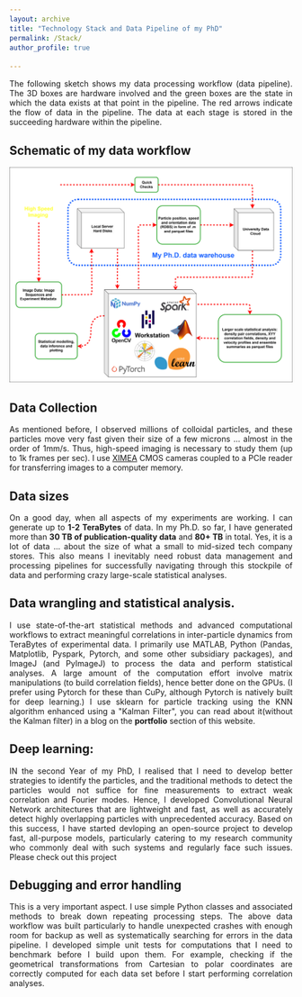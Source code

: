 ```yaml
---
layout: archive
title: "Technology Stack and Data Pipeline of my PhD"
permalink: /Stack/
author_profile: true

---
```

<p align="justify">
The following sketch shows my data processing workflow (data pipeline). The 3D boxes are hardware involved and the green boxes are the state in which the data exists at that point in the pipeline. The red arrows indicate the flow of data in the pipeline. The data at each stage is stored in the succeeding hardware within the pipeline.
</p> 

## Schematic of my data workflow
<img src="/images/Research/PhD data flow.svg" alt="PhD data flow" >

## Data Collection
<p align="justify">
As mentioned before, I observed millions of colloidal particles, and these particles move very fast given their size of a few microns ... almost in the order of 1mm/s. Thus, high-speed imaging is necessary to study them (up to 1k frames per sec). I use <a href = 'https://www.ximea.com/'> XIMEA</a> CMOS cameras coupled to a PCIe reader for transferring images to a computer memory.  
</p>

## Data sizes
<p align="justify">
On a good day, when all aspects of my experiments are working. I can generate up to <b> 1-2 TeraBytes</b> of data.
In my Ph.D. so far, I have generated more than <b>30 TB of publication-quality data</b> and <b>80+ TB</b> in total. Yes, it is a lot of data ... about the size of what a small to mid-sized tech company stores. This also means I inevitably need robust data management and processing pipelines for successfully navigating through this stockpile of data and performing crazy large-scale statistical analyses. 
</p>

## Data wrangling and statistical analysis.
<p align="justify">
I use state-of-the-art statistical methods and advanced computational workflows to extract meaningful correlations in inter-particle dynamics from TeraBytes of experimental data.  I primarily use MATLAB, Python (Pandas, Matplotlib, Pyspark, Pytorch, and some other subsidiary packages), and ImageJ (and PyImageJ) to process the data and perform statistical analyses. A large amount of the computation effort involve matrix manipulations (to build correlation fields), hence better done on the GPUs. (I prefer using Pytorch for these than CuPy, although Pytorch is natively built for deep learning.) I use sklearn for particle tracking using the KNN algorithm enhanced using a "Kalman Filter", you can read about it(without the Kalman filter) in a blog on the <b>portfolio</b> section of this website.
</p>

## Deep learning:
<p align="justify">
IN the second Year of my PhD, I realised that I need to develop better strategies to identify the particles, and the traditional methods to detect the particles would not suffice for fine measurements to extract weak correlation and Fourier modes. Hence, I developed Convolutional Neural Network architectures that are lightweight and fast, as well as accurately detect highly overlapping particles with unprecedented accuracy. Based on this success, I have started devloping an open-source project to develop fast, all-purpose models, particularly catering to my research community who commonly deal with such systems and regularly face such issues. Please check out this <a ref = 'https://github.com/Samadarshi-Maity/CNN-Particle-Detection'> project</a>
</p>

## Debugging and error handling
<p align="justify">
This is a very important aspect. I use simple Python classes and associated methods to break down repeating processing steps. The above data workflow was built particularly to handle unexpected crashes with enough room for backup as well as systematically searching for errors in the data pipeline. I developed simple unit tests for computations that I need to benchmark before I build upon them. For example, checking if the geometrical transformations from Cartesian to polar coordinates are correctly computed for each data set before I start performing correlation analyses. 
</p>

